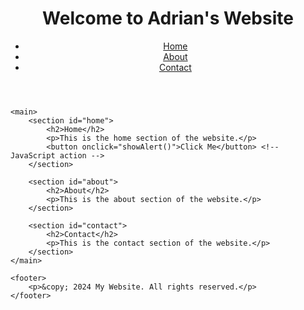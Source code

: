 
<html lang="en">
<head>
    <meta charset="UTF-8">
    <title>My Website</title>
    <link rel="stylesheet" type="text/css" href="style.css"> <!-- Link to CSS -->
    <script src="script.js"></script> <!-- Link to JavaScript -->
</head>
<body>
    <header>
        <h1>Welcome to Adrian's Website</h1>
        <nav>
            <ul>
                <li><a href="#home">Home</a></li>
                <li><a href="#about">About</a></li>
                <li><a href="#contact">Contact</a></li>
            </ul>
        </nav>
    </header>

    <main>
        <section id="home">
            <h2>Home</h2>
            <p>This is the home section of the website.</p>
            <button onclick="showAlert()">Click Me</button> <!-- JavaScript action -->
        </section>

        <section id="about">
            <h2>About</h2>
            <p>This is the about section of the website.</p>
        </section>

        <section id="contact">
            <h2>Contact</h2>
            <p>This is the contact section of the website.</p>
        </section>
    </main>

    <footer>
        <p>&copy; 2024 My Website. All rights reserved.</p>
    </footer>
</body>
</html>

   
